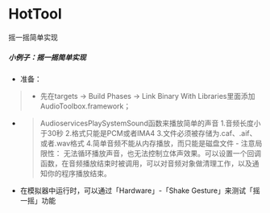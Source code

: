 # HotTool
摇一摇简单实现
##### 小例子：摇一摇简单实现
- 准备：
>- 先在targets -> Build Phases -> Link Binary With Libraries里面添加AudioToolbox.framework；
   -  >AudioservicesPlaySystemSound函数来播放简单的声音
 1.音频长度小于30秒
 2.格式只能是PCM或者IMA4
 3.文件必须被存储为.caf、.aif、或者.wav格式
 4.简单音频不能从内存播放，而只能是磁盘文件
     - 注意局限性： 无法循环播放声音，也无法控制立体声效果。可以设置一个回调函数，在音频播放结束时被调用，可以对音频对象做清理工作，以及通知你的程序播放结束。 
  - 在模拟器中运行时，可以通过「Hardware」-「Shake Gesture」来测试「摇一摇」功能
